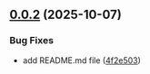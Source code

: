 ## [0.0.2](https://github.com/wowjob/wowjob-util/compare/v0.0.1...v0.0.2) (2025-10-07)


### Bug Fixes

* add README.md file ([4f2e503](https://github.com/wowjob/wowjob-util/commit/4f2e503d16017effad9a75c8f95311a194650727))
